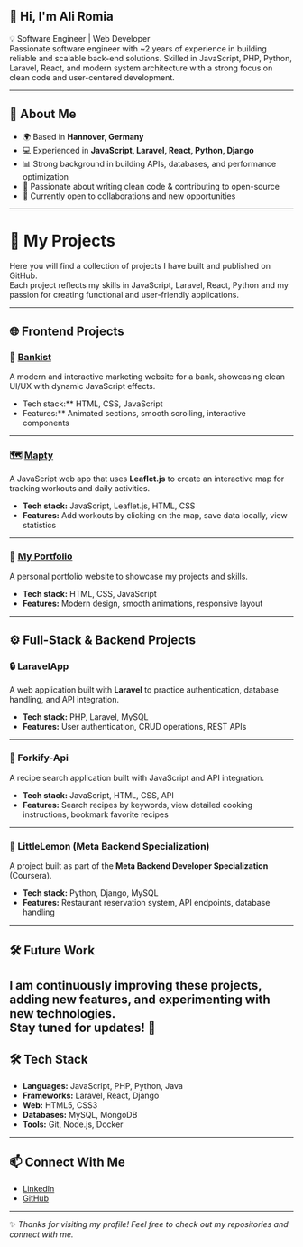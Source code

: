 ## 👋 Hi, I'm Ali Romia  

💡 Software Engineer | Web Developer  
Passionate software engineer with ~2 years of experience in building reliable and scalable back-end solutions. Skilled in JavaScript, PHP, Python, Laravel, React, and modern system architecture with a strong focus on clean code and user-centered development.  

---

## 🚀 About Me
- 🌍 Based in **Hannover, Germany**  
- 💻 Experienced in **JavaScript, Laravel, React, Python, Django**  
- 📊 Strong background in building APIs, databases, and performance optimization  
- 🔎 Passionate about writing clean code & contributing to open-source  
- 🌱 Currently open to collaborations and new opportunities  

---

# 📂 My Projects

Here you will find a collection of projects I have built and published on GitHub.  
Each project reflects my skills in JavaScript, Laravel, React, Python and my passion for creating functional and user-friendly applications.  

---

## 🌐 Frontend Projects

### 🏦 [Bankist](https://aliromia21.github.io/BaknistApp/)
A modern and interactive marketing website for a bank, showcasing clean UI/UX with dynamic JavaScript effects.  
- Tech stack:** HTML, CSS, JavaScript  
- Features:** Animated sections, smooth scrolling, interactive components  

---

### 🗺️ [Mapty](https://aliromia21.github.io/Js_Mapty_App/)
A JavaScript web app that uses **Leaflet.js** to create an interactive map for tracking workouts and daily activities.  
- **Tech stack:** JavaScript, Leaflet.js, HTML, CSS  
- **Features:** Add workouts by clicking on the map, save data locally, view statistics  

---

### 💼 [My Portfolio](https://aliromia21.github.io/My_Portfolio/)
A personal portfolio website to showcase my projects and skills.  
- **Tech stack:** HTML, CSS, JavaScript  
- **Features:** Modern design, smooth animations, responsive layout  

---

## ⚙️ Full-Stack & Backend Projects

### 🔒 LaravelApp
A web application built with **Laravel** to practice authentication, database handling, and API integration.  
- **Tech stack:** PHP, Laravel, MySQL  
- **Features:** User authentication, CRUD operations, REST APIs  

---

### 🍴 Forkify-Api
A recipe search application built with JavaScript and API integration.  
- **Tech stack:** JavaScript, HTML, CSS, API  
- **Features:** Search recipes by keywords, view detailed cooking instructions, bookmark favorite recipes  

---

### 🍋 LittleLemon (Meta Backend Specialization)
A project built as part of the **Meta Backend Developer Specialization** (Coursera).  
- **Tech stack:** Python, Django, MySQL  
- **Features:** Restaurant reservation system, API endpoints, database handling  

---

## 🛠️ Future Work
I am continuously improving these projects, adding new features, and experimenting with new technologies.  
Stay tuned for updates! 🚀
---

## 🛠️ Tech Stack
- **Languages:** JavaScript, PHP, Python, Java  
- **Frameworks:** Laravel, React, Django  
- **Web:** HTML5, CSS3  
- **Databases:** MySQL, MongoDB  
- **Tools:** Git, Node.js, Docker  

---

## 📫 Connect With Me
- [LinkedIn](https://www.linkedin.com/in/aliromia/)  
- [GitHub](https://github.com/Aliromia21)  

---
✨ _Thanks for visiting my profile! Feel free to check out my repositories and connect with me._
